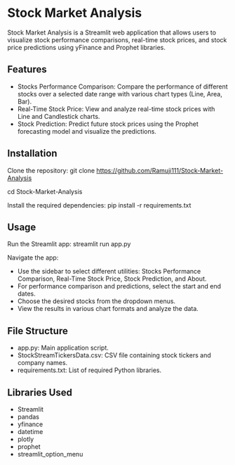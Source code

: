 # Stock Market Analysis

Stock Market Analysis is a Streamlit web application that allows users to visualize stock performance comparisons, real-time stock prices, and stock price predictions using yFinance and Prophet libraries.

## Features

- Stocks Performance Comparison: Compare the performance of different stocks over a selected date range with various chart types (Line, Area, Bar).
- Real-Time Stock Price: View and analyze real-time stock prices with Line and Candlestick charts.
- Stock Prediction: Predict future stock prices using the Prophet forecasting model and visualize the predictions.

## Installation

Clone the repository:
git clone https://github.com/Ramuji111/Stock-Market-Analysis

cd Stock-Market-Analysis

Install the required dependencies:
pip install -r requirements.txt

## Usage

Run the Streamlit app:
streamlit run app.py

Navigate the app:
- Use the sidebar to select different utilities: Stocks Performance Comparison, Real-Time Stock Price, Stock Prediction, and About.
- For performance comparison and predictions, select the start and end dates.
- Choose the desired stocks from the dropdown menus.
- View the results in various chart formats and analyze the data.

## File Structure

- app.py: Main application script.
- StockStreamTickersData.csv: CSV file containing stock tickers and company names.
- requirements.txt: List of required Python libraries.

## Libraries Used

- Streamlit
- pandas
- yfinance
- datetime
- plotly
- prophet
- streamlit_option_menu

